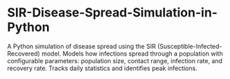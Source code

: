 # SIR-Disease-Spread-Simulation-in-Python
A Python simulation of disease spread using the SIR (Susceptible-Infected-Recovered) model. Models how infections spread through a population with configurable parameters: population size, contact range, infection rate, and recovery rate. Tracks daily statistics and identifies peak infections.

